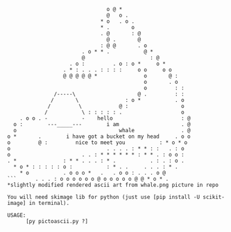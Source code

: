 ```                                * .                         
                                o @ *                       
                                @   o .                     
                              * o   . o .                   
                              * .       o                   
                              . @       : @                 
                                @ .       @                 
                              : @ @       . o               
                        . o * * .           @ *             
                        @                     : @           
                    . o :         . o : o *     o *         
                  . * : . . . : : : :     o o     o o       
                  @ @ @ @ @ *               o       @ :     
                                            o       . o     
                                            o         : :   
               /-----\                    @ .         : :   
              /       \               : o *           . o   
             /         \            @ :                 o   
            /           \ : : : : : .                   o   
    . o o . -           -    hello                      : @ 
  o :        ---_____---        i am                    . @ 
  o                                 whale               . @ 
o *       .        i have got a bucket on my head     . o o 
o         @ :         nice to meet you           : * o * o   
o                               . . . . : * * : :   . : o   
o                       . . : * * * * * * : * * . : o o :   
. *               : * * . . . : * .           . : . : o .   
  * o * : : : : : o :           : * . .     . . . : * .     
    * o           . o o o *   .   . o o : . . . o @         
```      . . . : o o o o o o @ o o o o o @ @ * o * .           
*slightly modified rendered ascii art from whale.png picture in repo

You will need skimage lib for python (just use [pip install -U scikit-image] in terminal).

USAGE:
      [py pictoascii.py ?]
